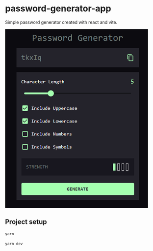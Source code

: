 # password-generator-app

Simple password generator created with react and vite.

![](./src/assets/screenshot.png)

## Project setup

```
yarn

yarn dev
```
